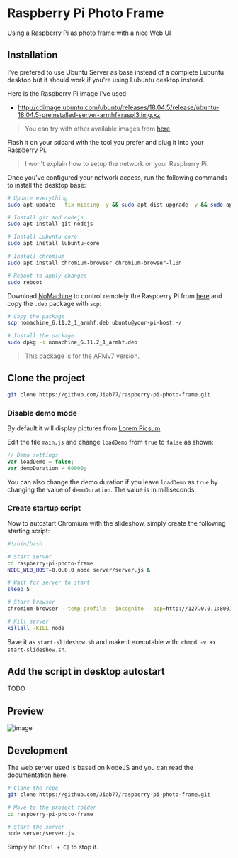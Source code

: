 # Raspberry Pi Photo Frame

Using a Raspberry Pi as photo frame with a nice Web UI

## Installation

I've prefered to use Ubuntu Server as base instead of a complete Lubuntu desktop but it should work if you're using Lubuntu desktop instead.

Here is the Raspberry Pi image I've used:

* http://cdimage.ubuntu.com/ubuntu/releases/18.04.5/release/ubuntu-18.04.5-preinstalled-server-armhf+raspi3.img.xz

> You can try with other available images from [here](http://cdimage.ubuntu.com/ubuntu/releases/).

Flash it on your sdcard with the tool you prefer and plug it into your Raspberry Pi.

> I won't explain how to setup the network on your Raspberry Pi.

Once you've configured your network access, run the following commands to install the desktop base:

```bash
# Update everything
sudo apt update --fix-missing -y && sudo apt dist-upgrade -y && sudo apt autoremove --purge -y

# Install git and nodejs
sudo apt install git nodejs

# Install Lubuntu core
sudo apt install lubuntu-core

# Install chromium
sudo apt install chromium-browser chromium-browser-l10n

# Reboot to apply changes
sudo reboot
```

Download [NoMachine](https://www.nomachine.com/) to control remotely the Raspberry Pi from [here](https://www.nomachine.com/download/linux&id=29&s=Raspberry) and copy the `.deb` package with `scp`:

```bash
# Copy the package
scp nomachine_6.11.2_1_armhf.deb ubuntu@your-pi-host:~/

# Install the package
sudo dpkg -i nomachine_6.11.2_1_armhf.deb
```

> This package is for the ARMv7 version.

## Clone the project

```bash
git clone https://github.com/Jiab77/raspberry-pi-photo-frame.git
```

### Disable demo mode

By default it will display pictures from [Lorem Picsum](https://picsum.photos/).

Edit the file `main.js` and change `loadDemo` from `true` to `false` as shown:

```js
// Demo settings
var loadDemo = false;
var demoDuration = 60000;
```

You can also change the demo duration if you leave `loadDemo` as `true` by changing the value of `demoDuration`. The value is in milliseconds.

### Create startup script

Now to autostart Chromium with the slideshow, simply create the following starting script:

```bash
#!/bin/bash

# Start server
cd raspberry-pi-photo-frame
NODE_WEB_HOST=0.0.0.0 node server/server.js &

# Wait for server to start
sleep 5

# Start browser
chromium-browser --temp-profile --incognito --app=http://127.0.0.1:8001

# Kill server
killall -KILL node
```

Save it as `start-slideshow.sh` and make it executable with: `chmod -v +x start-slideshow.sh`.

## Add the script in desktop autostart

TODO

## Preview

![image](https://user-images.githubusercontent.com/9881407/90090657-df1cf700-dd24-11ea-9743-a841420c4545.png)

## Development

The web server used is based on NodeJS and you can read the documentation [here](./server/README.md).

```bash
# Clone the repo
git clone https://github.com/Jiab77/raspberry-pi-photo-frame.git

# Move to the project folder
cd raspberry-pi-photo-frame

# Start the server
node server/server.js
```

Simply hit `[Ctrl + C]` to stop it.
